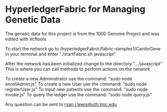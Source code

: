 # HyperledgerFabric for Managing Genetic Data

The genetic data for this project is from the 1000 Genome Project and was edited with Vcftools

To start the network go to /hyperledgerFabric/fabric-samples1/CardioGene in your terminal and enter "./startFabric.sh javascript"

After the network has been initialized change to the directory ".../javascript"
This is where you can call methods to perform actions on the network
  
To create a new Administrator use the command: "sudo node enrollAdmin.js"
To create a new User use the command: "sudo node registerUser.js"
To input new patients use the command: "sudo node invoke.js"
To query the ledger use the command: "sudo node query.js"
  
  Any question can be sent to ryan.j.lewis@uth.tmc.edu
